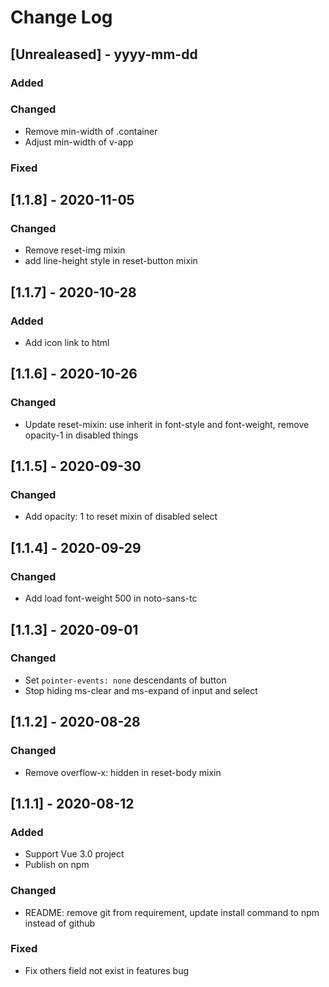 # Change Log

## [Unrealeased] - yyyy-mm-dd

### Added
 
### Changed
- Remove min-width of .container
- Adjust min-width of v-app
 
### Fixed

## [1.1.8] - 2020-11-05
### Changed
- Remove reset-img mixin
- add line-height style in reset-button mixin

## [1.1.7] - 2020-10-28
### Added
- Add icon link to html

## [1.1.6] - 2020-10-26
### Changed
- Update reset-mixin: use inherit in font-style and font-weight, remove opacity-1 in disabled things

## [1.1.5] - 2020-09-30
### Changed
- Add opacity: 1 to reset mixin of disabled select

## [1.1.4] - 2020-09-29
### Changed
- Add load font-weight 500 in noto-sans-tc

## [1.1.3] - 2020-09-01
### Changed
- Set `pointer-events: none` descendants of button
- Stop hiding ms-clear and ms-expand of input and select

## [1.1.2] - 2020-08-28
### Changed
- Remove overflow-x: hidden in reset-body mixin

## [1.1.1] - 2020-08-12

### Added
- Support Vue 3.0 project
- Publish on npm
 
### Changed
- README: remove git from requirement, update install command to npm instead of github

### Fixed
- Fix others field not exist in features bug
